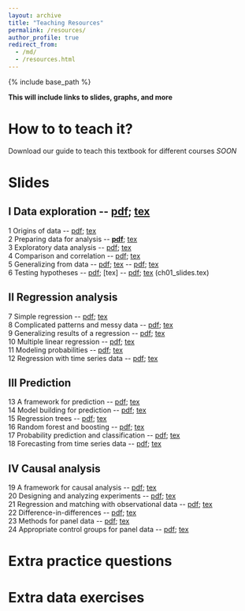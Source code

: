 ```yaml
---
layout: archive
title: "Teaching Resources"
permalink: /resources/
author_profile: true
redirect_from:
  - /md/
  - /resources.html
---
```


{% include base_path %}

**This will include links to slides, graphs, and more**


# How to to teach it?
Download our guide to teach this textbook for different courses
*SOON*


# Slides
 
## I Data exploration  -- [pdf](ch01_slides.pdf); [tex](ch01_slides.tex)  
1 Origins of data  -- [pdf](/files/ch01-slides.pdf); [tex](/files/ch01-slides.tex)    
2 Preparing data for analysis -- [**pdf**](/files/ch02-slides.pdf); [tex](/files/ch02-slides.tex)     
3 Exploratory data analysis -- [pdf](ch01_slides.pdf); [tex](ch01_slides.tex)  
4 Comparison and correlation -- [pdf](ch01_slides.pdf); [tex](ch01_slides.tex)  
5 Generalizing from data -- [pdf](ch01_slides.pdf); [tex](ch01_slides.tex)    -- [pdf](ch01_slides.pdf); [tex](ch01_slides.tex)  
6 Testing hypotheses -- [pdf](ch01_slides.pdf); [tex]  -- [pdf](ch01_slides.pdf); [tex](ch01_slides.tex)  (ch01_slides.tex)  

## II Regression analysis
7 Simple regression  -- [pdf](ch01_slides.pdf); [tex](ch01_slides.tex)  
8 Complicated patterns and messy data  -- [pdf](ch01_slides.pdf); [tex](ch01_slides.tex)  
9 Generalizing results of a regression  -- [pdf](ch01_slides.pdf); [tex](ch01_slides.tex)  
10 Multiple linear regression  -- [pdf](ch01_slides.pdf); [tex](ch01_slides.tex)  
11 Modeling probabilities  -- [pdf](ch01_slides.pdf); [tex](ch01_slides.tex)  
12 Regression with time series data  -- [pdf](ch01_slides.pdf); [tex](ch01_slides.tex)  

## III Prediction
13 A framework for prediction  -- [pdf](ch01_slides.pdf); [tex](ch01_slides.tex)  
14 Model building for prediction  -- [pdf](ch01_slides.pdf); [tex](ch01_slides.tex)  
15 Regression trees  -- [pdf](ch01_slides.pdf); [tex](ch01_slides.tex)  
16 Random forest and boosting  -- [pdf](ch01_slides.pdf); [tex](ch01_slides.tex)  
17 Probability prediction and classification  -- [pdf](ch01_slides.pdf); [tex](ch01_slides.tex)  
18 Forecasting from time series data  -- [pdf](ch01_slides.pdf); [tex](ch01_slides.tex)  

## IV Causal analysis
19 A framework for causal analysis  -- [pdf](ch01_slides.pdf); [tex](ch01_slides.tex)  
20 Designing and analyzing experiments  -- [pdf](ch01_slides.pdf); [tex](ch01_slides.tex)  
21 Regression and matching with observational data  -- [pdf](ch01_slides.pdf); [tex](ch01_slides.tex)  
22 Difference-in-differences  -- [pdf](ch01_slides.pdf); [tex](ch01_slides.tex)  
23 Methods for panel data  -- [pdf](ch01_slides.pdf); [tex](ch01_slides.tex)  
24 Appropriate control groups for panel data  -- [pdf](ch01_slides.pdf); [tex](ch01_slides.tex)  


# Extra practice questions



# Extra data exercises
